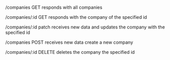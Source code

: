 /companies GET
responds with all companies

/companies/:id GET
responds with the company of the specified id

/companies/:id patch
receives new data and updates the company with the specified id

/companies POST
receives new data create a new company

/companies/:id DELETE
deletes the company the specified id

